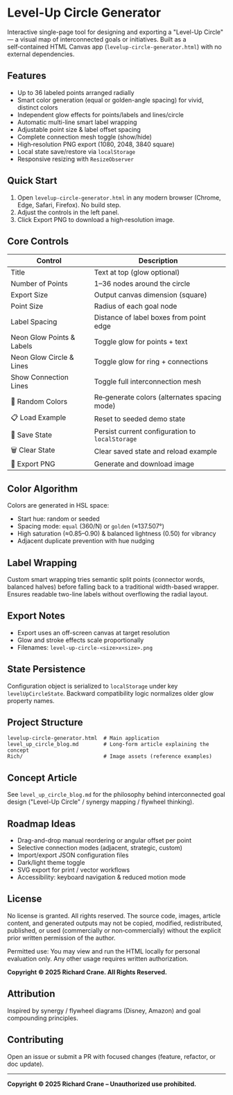 # Level-Up Circle Generator

Interactive single-page tool for designing and exporting a "Level-Up Circle" — a visual map of interconnected goals or initiatives. Built as a self‑contained HTML Canvas app (`levelup-circle-generator.html`) with no external dependencies.

## Features
- Up to 36 labeled points arranged radially
- Smart color generation (equal or golden-angle spacing) for vivid, distinct colors
- Independent glow effects for points/labels and lines/circle
- Automatic multi-line smart label wrapping
- Adjustable point size & label offset spacing
- Complete connection mesh toggle (show/hide)
- High‑resolution PNG export (1080, 2048, 3840 square)
- Local state save/restore via `localStorage`
- Responsive resizing with `ResizeObserver`

## Quick Start
1. Open `levelup-circle-generator.html` in any modern browser (Chrome, Edge, Safari, Firefox). No build step.
2. Adjust the controls in the left panel.
3. Click Export PNG to download a high‑resolution image.

## Core Controls
| Control | Description |
|---------|-------------|
| Title | Text at top (glow optional) |
| Number of Points | 1–36 nodes around the circle |
| Export Size | Output canvas dimension (square) |
| Point Size | Radius of each goal node |
| Label Spacing | Distance of label boxes from point edge |
| Neon Glow Points & Labels | Toggle glow for points + text |
| Neon Glow Circle & Lines | Toggle glow for ring + connections |
| Show Connection Lines | Toggle full interconnection mesh |
| 🎨 Random Colors | Re‑generate colors (alternates spacing mode) |
| 📋 Load Example | Reset to seeded demo state |
| 💾 Save State | Persist current configuration to `localStorage` |
| 🗑️ Clear State | Clear saved state and reload example |
| 📸 Export PNG | Generate and download image |

## Color Algorithm
Colors are generated in HSL space:
- Start hue: random or seeded
- Spacing mode: `equal` (360/N) or `golden` (≈137.507°)
- High saturation (≈0.85–0.90) & balanced lightness (0.50) for vibrancy
- Adjacent duplicate prevention with hue nudging

## Label Wrapping
Custom smart wrapping tries semantic split points (connector words, balanced halves) before falling back to a traditional width-based wrapper. Ensures readable two-line labels without overflowing the radial layout.

## Export Notes
- Export uses an off-screen canvas at target resolution
- Glow and stroke effects scale proportionally
- Filenames: `level-up-circle-<size>x<size>.png`

## State Persistence
Configuration object is serialized to `localStorage` under key `levelUpCircleState`. Backward compatibility logic normalizes older glow property names.

## Project Structure
```
levelup-circle-generator.html  # Main application
level_up_circle_blog.md        # Long-form article explaining the concept
Rich/                          # Image assets (reference examples)
```

## Concept Article
See `level_up_circle_blog.md` for the philosophy behind interconnected goal design ("Level-Up Circle" / synergy mapping / flywheel thinking).

## Roadmap Ideas
- Drag-and-drop manual reordering or angular offset per point
- Selective connection modes (adjacent, strategic, custom)
- Import/export JSON configuration files
- Dark/light theme toggle
- SVG export for print / vector workflows
- Accessibility: keyboard navigation & reduced motion mode

## License
No license is granted. All rights reserved. The source code, images, article content, and generated outputs may not be copied, modified, redistributed, published, or used (commercially or non‑commercially) without the explicit prior written permission of the author.

Permitted use: You may view and run the HTML locally for personal evaluation only. Any other usage requires written authorization.

**Copyright © 2025 Richard Crane. All Rights Reserved.**

## Attribution
Inspired by synergy / flywheel diagrams (Disney, Amazon) and goal compounding principles.

## Contributing
Open an issue or submit a PR with focused changes (feature, refactor, or doc update).

---
**Copyright © 2025 Richard Crane – Unauthorized use prohibited.**